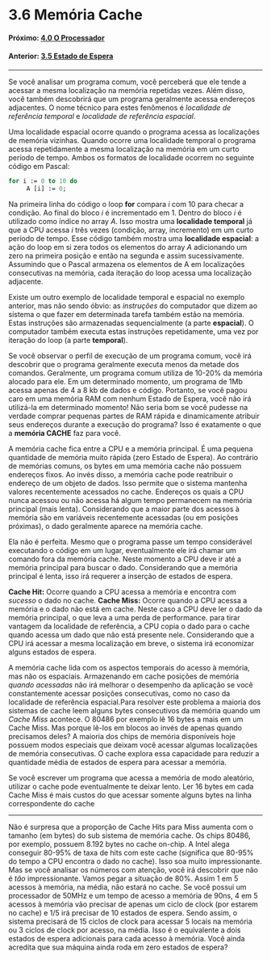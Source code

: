 
# 3.6 Memória Cache

#### Próximo: [4.0 O Processador](./o_processador.md)
#### Anterior: [3.5 Estado de Espera](./estado_espera.md)

---  
Se você analisar um programa comum, você perceberá que ele tende a acessar a mesma localização na memória repetidas vezes. Além disso, você também descobrirá que um programa geralmente acessa endereços adjacentes. O nome técnico para estes fenômenos é _localidade de referência temporal_ e _localidade de referência espacial_.  

Uma localidade espacial ocorre quando o programa acessa as localizações de memória vizinhas. Quando ocorre uma localidade temporal o programa acessa repetidamente a mesma localização na memória em um curto período de tempo. Ambos os formatos de localidade ocorrem no seguinte código em Pascal:  

```pascal
for i := 0 to 10 do
     A [i] := 0;
```
Na primeira linha do código o loop **for** compara _i_ com 10 para checar a condição. Ao final do bloco _i_ é incrementado em 1. Dentro do bloco _i_ é utilizado como índice no array _A_. Isso mostra uma **localidade temporal** já que a CPU acessa _i_ três vezes (condição, array, incremento) em um curto período de tempo.  Esse código também mostra uma **localidade espacial**: a ação do loop em si zera todos os elementos do array _A_ adicionando um zero na primeira posição e então na segunda e assim sucessivamente. Assumindo que o Pascal armazena os elementos de A em localizações consecutivas na memória, cada iteração do loop acessa uma localização adjacente.  

Existe um outro exemplo de localidade temporal e espacial no exemplo anterior, mas não sendo óbvio: as _instruções_ do computador que dizem ao sistema o que fazer em determinada tarefa também estão na memória. Estas instruções são armazenadas sequencialmente (a parte **espacial**). O computador também executa estas instruções repetidamente, uma vez por iteração do loop (a parte **temporal**).  

Se você observar o perfil de execução de um programa comum, você irá descobrir que o programa geralmente executa menos da metade dos comandos. Geralmente, um programa comum utiliza de 10-20% da memória alocado para ele. Em um determinado momento, um programa de 1Mb acessa apenas de 4 a 8 kb de dados e código. Portanto, se você pagou caro em uma memória RAM com nenhum Estado de Espera, você não irá utilizá-la em determinado momento! Não seria bom se você pudesse na verdade comprar pequenas partes de RAM rápida e dinamicamente atribuir seus endereços durante a execução do programa? Isso é exatamente o que a **memória CACHE** faz para você.  

A memória cache fica entre a CPU e a memória principal. É uma pequena quantidade de memória muito rápida (zero Estado de Espera). Ao contrário de memórias comuns, os bytes em uma memória cache não possuem endereços fixos. Ao invés disso, a memória cache pode reatribuir o endereço de um objeto de dados. Isso permite que o sistema mantenha valores recentemente acessados no cache. Endereços os quais a CPU nunca acessou ou não acessa há algum tempo permanecem na memória principal (mais lenta). Considerando que a maior parte dos acessos à memória são em variáveis recentemente acessadas (ou em posições próximas), o dado geralmente aparece na memória cache.  

Ela não é perfeita. Mesmo que o programa passe um tempo considerável executando o código em um lugar, eventualmente ele irá chamar um comando fora da memória cache. Neste momento a CPU deve ir até a memória principal para buscar o dado. Considerando que a memória principal é lenta, isso irá requerer a inserção de estados de espera.  

**Cache Hit:** Ocorre quando a CPU acessa a memória e encontra com _sucesso_ o dado no cache.
**Cache Miss:** Ocorre quando a CPU acessa a memória e o dado não está em cache. Neste caso a CPU deve ler o dado da memória principal, o que leva a uma perda de performance.  para tirar vantagem da localidade de referência, a CPU copia o dado para o cache quando acessa um dado que não está presente nele. Considerando que a CPU irá acessar a mesma localização em breve, o sistema irá economizar alguns estados de espera.  

A memória cache lida com os aspectos temporais do acesso à memória, mas não os espaciais. Armazenando em cache posições de memória _quando acessadas_ não irá melhorar o desempenho da aplicação se você constantemente acessar posições consecutivas, como no caso da localidade de referência espacial.Para resolver este problema a maioria dos sistemas de cache leem alguns bytes consecutivos da memória quando um _Cache Miss_ acontece. O 80486 por exemplo lê 16 bytes a mais em um Cache Miss. Mas porque lê-los em blocos ao invés de apenas quando precisamos deles? A maioria dos chips de memória disponíveis hoje possuem modos especiais que deixam você acessar algumas localizações de memória consecutivas. O cache explora essa capacidade para reduzir a quantidade média de estados de espera para acessar a memória.  

Se você escrever um programa que acessa a memória de modo aleatório, utilizar o cache pode eventualmente te deixar lento. Ler 16 bytes em cada Cache Miss é mais custos do que acessar somente alguns bytes na linha correspondente do cache  

---  

Não é surpresa que a proporção de Cache Hits para Miss aumenta com o tamanho (em bytes) do sub sistema de memória cache. Os chips 80486, por exemplo, possuem 8.192 bytes no cache on-chip. A Intel alega conseguir 80-95% de taxa de hits com este cache (significa que 80-95% do tempo a CPU encontra o dado no cache). Isso soa muito impressionante. Mas se você analisar os números com atenção, você irá descobrir que não é _tão_ impressionante. Vamos pegar a situação de 80%. Assim 1 em 5 acessos à memória, na média, não estará no cache. Se você possui um processador de 50MHz e um tempo de acesso a memória de 90ns, 4 em 5 acessos à memória vão precisar de apenas um ciclo de clock (por estarem no cache) e 1/5 irá precisar de 10 estados de espera. Sendo assim, o sistema precisará de 15 ciclos de clock para acessar 5 locais na memória ou 3 ciclos de clock por acesso, na média. Isso é o equivalente a dois estados de espera adicionais para cada acesso à memória. Você ainda acredita que sua máquina ainda roda em zero estados de espera?  

